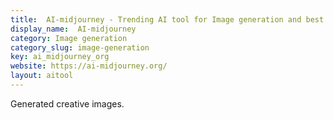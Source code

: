 ```yaml
---
title:  AI-midjourney - Trending AI tool for Image generation and best alternatives
display_name:  AI-midjourney
category: Image generation
category_slug: image-generation
key: ai_midjourney_org
website: https://ai-midjourney.org/
layout: aitool
---
```


Generated creative images.
